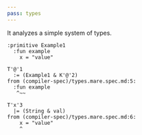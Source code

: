 ```yaml
---
pass: types
---
```


It analyzes a simple system of types.

```mare
:primitive Example1
  :fun example
    x = "value"
```
```types.type_variables_list Example1.example
T'@'1
  := (Example1 & K'@'2)
from (compiler-spec)/types.mare.spec.md:5:
  :fun example
   ^~~

T'x'3
  |= (String & val)
from (compiler-spec)/types.mare.spec.md:6:
    x = "value"
    ^
```
